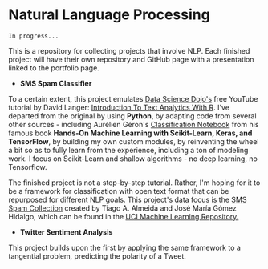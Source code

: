 # Natural Language Processing

`In progress...`

This is a repository for collecting projects that involve NLP. Each finished project will have their own repository and GitHub page with a presentation linked to the portfolio page.

- **SMS Spam Classifier**

To a certain extent, this project emulates [Data Science Dojo's](https://datasciencedojo.com/) free YouTube tutorial by David Langer: [Introduction To Text Analytics With R](https://github.com/BigBangData/IntroToTextAnalyticsWithR). I've departed from the original by using **Python**, by adapting code from several other sources - including Aurélien Géron's [Classification Notebook](https://github.com/ageron/handson-ml/blob/master/03_classification.ipynb) from his famous book **Hands-On Machine Learning with Scikit-Learn, Keras, and TensorFlow**, by building my own custom modules, by reinventing the wheel a bit so as to fully learn from the experience, including a ton of modeling work. I focus on Scikit-Learn and shallow algorithms - no deep learning, no Tensorflow. 

The finished project is not a step-by-step tutorial. Rather, I'm hoping for it to be a framework for classification with open text format that can be repurposed for different NLP goals. This project's data focus is the [SMS Spam Collection](http://www.dt.fee.unicamp.br/~tiago/smsspamcollection/) created by Tiago A. Almeida and José María Gómez Hidalgo, which can be found in the [UCI Machine Learning Repository.](https://archive.ics.uci.edu/ml/datasets/sms+spam+collection#)


- **Twitter Sentiment Analysis** 

This project builds upon the first by applying the same framework to a tangential problem, predicting the polarity of a Tweet.
